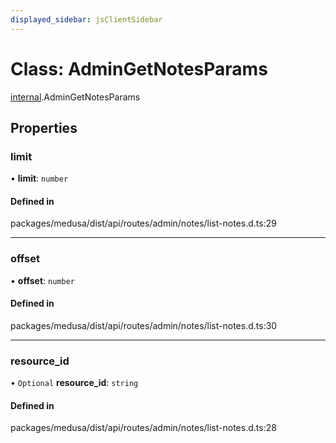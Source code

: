 ```yaml
---
displayed_sidebar: jsClientSidebar
---
```


# Class: AdminGetNotesParams

[internal](../modules/internal.md).AdminGetNotesParams

## Properties

### limit

• **limit**: `number`

#### Defined in

packages/medusa/dist/api/routes/admin/notes/list-notes.d.ts:29

___

### offset

• **offset**: `number`

#### Defined in

packages/medusa/dist/api/routes/admin/notes/list-notes.d.ts:30

___

### resource\_id

• `Optional` **resource\_id**: `string`

#### Defined in

packages/medusa/dist/api/routes/admin/notes/list-notes.d.ts:28
